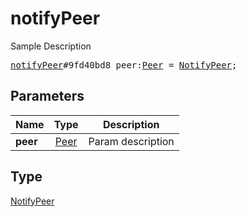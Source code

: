 # notifyPeer

Sample Description

<pre>
<a href="../constructor/notifyPeer.md">notifyPeer</a>#9fd40bd8 peer:<a href="../type/Peer.md">Peer</a> = <a href="../type/NotifyPeer.md">NotifyPeer</a>;
</pre>
## Parameters

| Name | Type | Description |
|------|:----:|-------------|
| **peer** | <a href="../type/Peer.md">Peer</a> | Param description |

## Type

<a href="../type/NotifyPeer.md">NotifyPeer</a>
